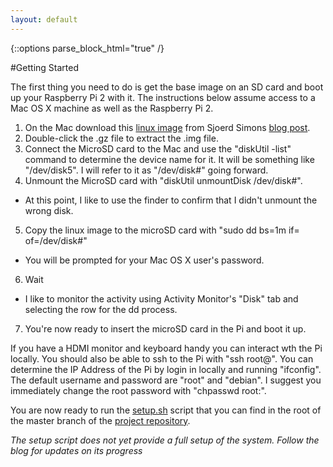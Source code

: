 ```yaml
---
layout: default
---
```


{::options parse_block_html="true" /}
<div class='well'>
#Getting Started

The first thing you need to do is get the base image on an SD card and boot up your Raspberry Pi 2 with it. The instructions below assume access to a Mac OS X machine as well as the Raspberry Pi 2.

1. On the Mac download this [linux image](https://images.collabora.co.uk/rpi2/jessie-rpi2-20150202.img.gz) from Sjoerd Simons [blog post](http://sjoerd.luon.net/posts/2015/02/debian-jessie-on-rpi2/).
2. Double-click the .gz file to extract the .img file.
3. Connect the MicroSD card to the Mac and use the "diskUtil -list" command to determine the device name for it. It will be something like "/dev/disk5". I will refer to it as "/dev/disk#" going forward.
4. Unmount the MicroSD card with "diskUtil unmountDisk /dev/disk#".
  * At this point, I like to use the finder to confirm that I didn't unmount the wrong disk.
5. Copy the linux image to the microSD card with "sudo dd bs=1m if=<PATH TO IMG File> of=/dev/disk#"
  * You will be prompted for your Mac OS X user's password.
6. Wait
  * I like to monitor the activity using Activity Monitor's "Disk" tab and selecting the row for the dd process.
7. You're now ready to insert the microSD card in the Pi and boot it up.

If you have a HDMI monitor and keyboard handy you can interact wth the Pi locally. You should also be able to ssh to the Pi with "ssh root@<IP ADDRESS OF PI>". You can determine the IP Address of the Pi by login in locally and running "ifconfig". The default username and password are "root" and "debian". I suggest you immediately change the root password with "chpasswd root:<NEW PASSWORD>".

You are now ready to run the [setup.sh](https://github.com/mikeholczer/pdc/blob/master/setup.sh) script that you can find in the root of the master branch of the [project repository](http://github.com/mikeholczer/pdc).

*The setup script does not yet provide a full setup of the system. Follow the blog for updates on its progress*
</div>
